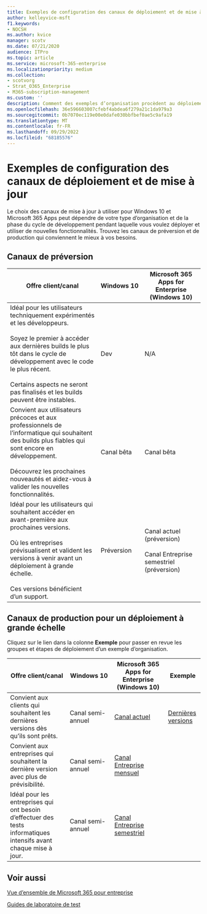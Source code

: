 ```yaml
---
title: Exemples de configuration des canaux de déploiement et de mise à jour
author: kelleyvice-msft
f1.keywords:
- NOCSH
ms.author: kvice
manager: scotv
ms.date: 07/21/2020
audience: ITPro
ms.topic: article
ms.service: microsoft-365-enterprise
ms.localizationpriority: medium
ms.collection:
- scotvorg
- Strat_O365_Enterprise
- M365-subscription-management
ms.custom: ''
description: Comment des exemples d’organisation procèdent au déploiement et à la mise à jour des versions à l’aide de canaux.
ms.openlocfilehash: 36e596603007cfebf4abdea6f279a21c1da979a3
ms.sourcegitcommit: 0b7070ec119e00e0dafe030bbfbef0ae5c9afa19
ms.translationtype: MT
ms.contentlocale: fr-FR
ms.lasthandoff: 09/29/2022
ms.locfileid: "68185576"
---
```

# <a name="deployment-and-update-channel-example-configurations"></a>Exemples de configuration des canaux de déploiement et de mise à jour

Le choix des canaux de mise à jour à utiliser pour Windows 10 et Microsoft 365 Apps peut dépendre de votre type d’organisation et de la phase du cycle de développement pendant laquelle vous voulez déployer et utiliser de nouvelles fonctionnalités. Trouvez les canaux de préversion et de production qui conviennent le mieux à vos besoins.

## <a name="pre-release-channels"></a>Canaux de préversion

|Offre client/canal|Windows 10|Microsoft 365 Apps for Enterprise (Windows 10)|
|---|---|---|
|Idéal pour les utilisateurs techniquement expérimentés et les développeurs. <br/><br/> Soyez le premier à accéder aux dernières builds le plus tôt dans le cycle de développement avec le code le plus récent. <br/><br/> Certains aspects ne seront pas finalisés et les builds peuvent être instables.|Dev|N/A|
|Convient aux utilisateurs précoces et aux professionnels de l’informatique qui souhaitent des builds plus fiables qui sont encore en développement. <br/><br/> Découvrez les prochaines nouveautés et aidez-vous à valider les nouvelles fonctionnalités.|Canal bêta|Canal bêta|
|Idéal pour les utilisateurs qui souhaitent accéder en avant-première aux prochaines versions. <br/><br/> Où les entreprises prévisualisent et valident les versions à venir avant un déploiement à grande échelle. <br/><br/> Ces versions bénéficient d’un support.|Préversion|Canal actuel (préversion) <br/><br/> Canal Entreprise semestriel (préversion)|

## <a name="production-channels-for-broad-deployment"></a>Canaux de production pour un déploiement à grande échelle

Cliquez sur le lien dans la colonne **Exemple** pour passer en revue les groupes et étapes de déploiement d’un exemple d’organisation.

|Offre client/canal|Windows 10|Microsoft 365 Apps for Enterprise (Windows 10)|Exemple|
|---|---|---|---|
|Convient aux clients qui souhaitent les dernières versions dès qu’ils sont prêts.|Canal semi-annuel|[Canal actuel](/deployoffice/overview-update-channels#current-channel-overview)|[Dernières versions](deploy-update-channels-examples-rapid-deploy.md)|
|Convient aux entreprises qui souhaitent la dernière version avec plus de prévisibilité.|Canal semi-annuel|[Canal Entreprise mensuel](/deployoffice/overview-update-channels#monthly-enterprise-channel-overview)||
|Idéal pour les entreprises qui ont besoin d’effectuer des tests informatiques intensifs avant chaque mise à jour.|Canal semi-annuel|[Canal Entreprise semestriel](/deployoffice/overview-update-channels#semi-annual-enterprise-channel-overview)||

## <a name="see-also"></a>Voir aussi

[Vue d’ensemble de Microsoft 365 pour entreprise](microsoft-365-overview.md)

[Guides de laboratoire de test](m365-enterprise-test-lab-guides.md)